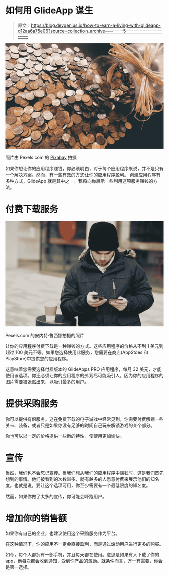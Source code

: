 # 如何用 GlideApp 谋生

> 原文：<https://blog.devgenius.io/how-to-earn-a-living-with-glideapp-d12aa6a75e06?source=collection_archive---------5----------------------->

![](img/cb2c4a366018395e9d91788e860694ea.png)

照片由 Pexels.com 的 [Pixabay](https://www.pexels.com/fr-fr/photo/lot-de-pieces-de-couleur-cuivre-259165/) 拍摄

如果你想让你的应用程序赚钱，你必须明白，对于每个应用程序来说，并不是只有一个解决方案。然而，有一些有效的方式让你的应用程序盈利。
创建应用程序有多种方式，GlideApp 就是其中之一。我将向你展示一些利用这项服务赚钱的方法。

# 付费下载服务

![](img/01c00010daffb111b9b314287e0a4aaf.png)

Pexels.com 的安内特·鲁西娜拍摄的照片

让你的应用程序付费下载是一种赚钱的方式。这些应用程序的价格从不到 1 美元到超过 100 美元不等。如果您选择使用此服务，您需要在商店(AppStoes 和 PlayStore)中提供您的应用程序。

这意味着您需要选择付费版本的 GlideApps PRO 应用程序，每月 32 美元，才能使用该选项。你还必须让你的应用程序的外观尽可能吸引人，因为你的应用程序的图片需要被张贴出来，以吸引最多的用户。

# 提供采购服务

你可以提供有偿服务。这在免费下载的电子游戏中经常见到，你需要付费解锁一些关卡、装备，或者只是如果你没有足够的时间自己玩来解锁游戏的某个部分。

你也可以以一定的价格提供一些新的特性，使使用更加愉快。

# 宣传

当然，我们也不会忘记宣传。当我们想从我们的应用程序中赚钱时，这是我们首先想到的事情。他们被看到的次数越多，就有越多的人愿意付费来展示他们的知名度。也就是说，要让这个选项可用，你至少需要有一个最低限度的知名度。

然而，如果你做了太多的宣传，你可能会吓跑用户。

# 增加你的销售额

如果你有自己的企业，也建议使用这个采购服务作为平台。

在这种情况下，你的应用不一定会直接盈利，而是通过煽动用户进行更多的购买。

如今，每个人都拥有一部手机，并且每天都在使用。意思是如果有人下载了你的 app，他每次都会收到通知，受到你产品的激励。就条件而言，万一有需要，你会是第一选择。
